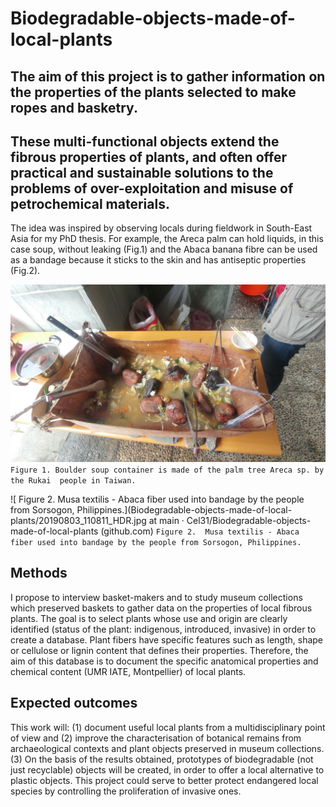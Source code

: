 # Biodegradable-objects-made-of-local-plants


## The aim of this project is to gather information on the properties of the plants selected to make ropes and basketry.
## These multi-functional objects extend the fibrous properties of plants, and often offer practical and sustainable solutions to the problems of over-exploitation and misuse of petrochemical materials. 


The idea was inspired by observing locals during fieldwork in South-East Asia for my PhD thesis. For example, the Areca palm can hold liquids, in this case soup, without leaking (Fig.1) and the Abaca banana fibre can be used as a bandage because it sticks to the skin and has antiseptic properties (Fig.2).

![ Figure 1. Boulder soup container is made of the palm tree Areca sp. by the Rukai  people in Taiwan.](https://github.com/Cel31/Biodegradable-objects-made-of-local-plants/blob/main/20190413_153113.jpg)
`Figure 1. Boulder soup container is made of the palm tree Areca sp. by the Rukai  people in Taiwan.` 

![ Figure 2.  Musa textilis - Abaca fiber used into bandage by the people from Sorsogon, Philippines.](Biodegradable-objects-made-of-local-plants/20190803_110811_HDR.jpg at main · Cel31/Biodegradable-objects-made-of-local-plants (github.com)
`Figure 2.  Musa textilis - Abaca fiber used into bandage by the people from Sorsogon, Philippines.`  

## Methods
I propose to interview basket-makers and to study museum collections which preserved baskets to gather data on the properties of local fibrous plants. 
The goal is to select plants whose use and origin are clearly identified (status of the plant: indigenous, introduced, invasive) in order to create a database. Plant fibers have specific features such as length, shape or cellulose or lignin content that defines their properties. Therefore, the aim of this database is to document the specific anatomical properties and chemical content (UMR IATE, Montpellier) of local plants. 

## Expected outcomes

This work will: 
(1) document useful local plants from a multidisciplinary point of view and (2) improve the characterisation of botanical remains from archaeological contexts and plant objects preserved in museum collections. 
(3) On the basis of the results obtained, prototypes of biodegradable (not just recyclable) objects will be created, in order to offer a local alternative to plastic objects. This project could serve to better protect endangered local species by controlling the proliferation of invasive ones.




